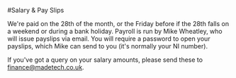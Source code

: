 #Salary & Pay Slips

We're paid on the 28th of the month, or the Friday before if the 28th falls on a weekend or during a bank holiday. Payroll is run by Mike Wheatley, who will issue payslips via email. You will require a password to open your payslips, which Mike can send to you (it's normally your NI number). 

If you've got a query on your salary amounts, please send these to finance@madetech.co.uk.



